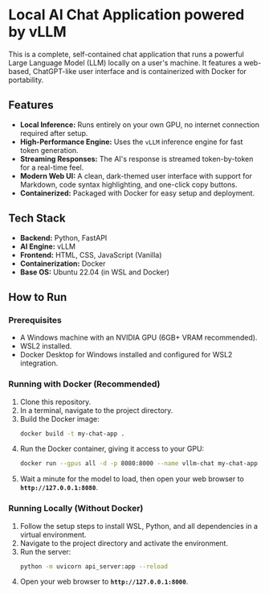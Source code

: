 # Local AI Chat Application powered by vLLM

This is a complete, self-contained chat application that runs a powerful Large Language Model (LLM) locally on a user's machine. It features a web-based, ChatGPT-like user interface and is containerized with Docker for portability.

## Features

* **Local Inference:** Runs entirely on your own GPU, no internet connection required after setup.
* **High-Performance Engine:** Uses the `vLLM` inference engine for fast token generation.
* **Streaming Responses:** The AI's response is streamed token-by-token for a real-time feel.
* **Modern Web UI:** A clean, dark-themed user interface with support for Markdown, code syntax highlighting, and one-click copy buttons.
* **Containerized:** Packaged with Docker for easy setup and deployment.

## Tech Stack

* **Backend:** Python, FastAPI
* **AI Engine:** vLLM
* **Frontend:** HTML, CSS, JavaScript (Vanilla)
* **Containerization:** Docker
* **Base OS:** Ubuntu 22.04 (in WSL and Docker)

## How to Run

### Prerequisites
* A Windows machine with an NVIDIA GPU (6GB+ VRAM recommended).
* WSL2 installed.
* Docker Desktop for Windows installed and configured for WSL2 integration.

### Running with Docker (Recommended)

1.  Clone this repository.
2.  In a terminal, navigate to the project directory.
3.  Build the Docker image:
    ```bash
    docker build -t my-chat-app .
    ```
4.  Run the Docker container, giving it access to your GPU:
    ```bash
    docker run --gpus all -d -p 8080:8000 --name vllm-chat my-chat-app
    ```
5.  Wait a minute for the model to load, then open your web browser to **`http://127.0.0.1:8080`**.

### Running Locally (Without Docker)

1.  Follow the setup steps to install WSL, Python, and all dependencies in a virtual environment.
2.  Navigate to the project directory and activate the environment.
3.  Run the server:
    ```bash
    python -m uvicorn api_server:app --reload
    ```
4.  Open your web browser to **`http://127.0.0.1:8000`**.
